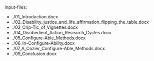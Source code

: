 input-files:
-  ./01_Introduction.docx
-  ./02_Disability_justice_and_life_affirmation_flipping_the_table.docx
-  ./03_Crip-Tic_of_Vignettes.docx
-  ./04_Disobedient_Action_Research_Cycles.docx
-  ./05_Configure-Able_Methods.docx
-  ./06_In-Configure-Ability.docx
-  ./07_A_Cozier_Configure-Able_Methods.docx
-  ./09_Conclusion.docx
